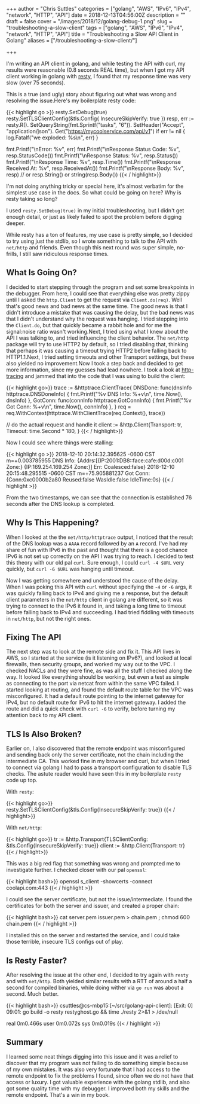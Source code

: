 +++
author = "Chris Suttles"
categories = ["golang", "AWS", "IPv6", "IPv4", "network", "HTTP", "API"]
date = 2018-12-13T04:56:00Z
description = ""
draft = false
cover = "/images/2018/12/golang-debug-1.png"
slug = "troubleshooting-a-slow-client"
tags = ["golang", "AWS", "IPv6", "IPv4", "network", "HTTP", "API"]
title = "Troubleshooting a Slow API Client in Golang"
aliases = ["/troubleshooting-a-slow-client/"]

+++


I'm writing an API client in golang, and while testing the API with curl, my results were reasonable (0.8 seconds REAL time), but when I got my API client working in golang with [resty](https://github.com/go-resty/resty), I found that my response time was very slow (over 75 seconds).

This is a true (and ugly) story about figuring out what was wrong and resolving the issue.Here's my boilerplate resty code:

{{< highlight go >}}
  resty.SetDebug(true)
  resty.SetTLSClientConfig(&tls.Config{ InsecureSkipVerify: true })
  resp, err := resty.R().
    SetQueryString(fmt.Sprintf("tasks", "6")).
    SetHeader("Accept", "application/json").
    Get("https://mycoolservice.com/api/v1")
  if err != nil {
    log.Fatalf("we exploded: %s\n", err)
  }

  fmt.Printf("\nError: %v", err)
  fmt.Printf("\nResponse Status Code: %v", resp.StatusCode())
  fmt.Printf("\nResponse Status: %v", resp.Status())
  fmt.Printf("\nResponse Time: %v", resp.Time())
  fmt.Printf("\nResponse Received At: %v", resp.ReceivedAt())
  fmt.Printf("\nResponse Body: %v", resp)     // or resp.String() or string(resp.Body())
{{< / highlight>}}

I'm not doing anything tricky or special here, it's almost verbatim for the simplest use case in the docs. So what could be going on here? Why is resty taking so long?

I used `resty.SetDebug(true)` in my initial troubleshooting, but I didn't get enough detail, or just as likely failed to spot the problem before digging deeper.

While resty has a ton of features, my use case is pretty simple, so I decided to try using just the stdlib, so I wrote something to talk to the API with `net/http` and friends. Even though this next round was super simple, no-frills, I still saw ridiculous response times.

## What Is Going On?

I decided to start stepping through the program and set some breakpoints in the debugger. From here, I could see that everything else was pretty zippy until I asked the `http.Client` to get the request via `Client.do(req)`. Well that's good news and bad news at the same time. The good news is that I didn't introduce a mistake that was causing the delay, but the bad news was that I didn't understand why the request was hanging. I tried stepping into the `Client.do`, but that quickly became a rabbit hole and for me the signal:noise ratio wasn't working.Next, I tried using what I knew about the API I was talking to, and tried influencing the client behavior. The `net/http` package will try to use HTTP2 by default, so I tried disabling that, thinking that perhaps it was causing a timeout trying HTTP2 before falling back to HTTP1.1.Next, I tried setting timeouts and other Transport settings, but these also yielded no improvement.Now I took a step back and decided to get more information, since my guesses had lead nowhere. I took a look at [http-tracing](https://blog.golang.org/http-tracing) and jammed that into the code that I was using to build the client:

{{< highlight go>}}
  trace := &httptrace.ClientTrace{
    DNSDone: func(dnsInfo httptrace.DNSDoneInfo) {
      fmt.Printf("%v DNS Info: %+v\n", time.Now(), dnsInfo)
    },
    GotConn: func(connInfo httptrace.GotConnInfo) {
      fmt.Printf("%v Got Conn: %+v\n", time.Now(), connInfo)
    },
  }
  req = req.WithContext(httptrace.WithClientTrace(req.Context(), trace))

  // do the actual request and handle it
  client := &http.Client{Transport: tr,
    Timeout: time.Second * 180,
  }
{{< / highlight>}}

Now I could see where things were stalling:

{{< highlight go >}}
2018-12-10 20:14:32.395625 -0600 CST m=+0.003785955 DNS Info: {Addrs:[{IP:2001:DB8::face:cafe:d00d:c001 Zone:} {IP:169.254.169.254 Zone:}] Err:<nil> Coalesced:false}
2018-12-10 20:15:48.295515 -0600 CST m=+75.905881237 Got Conn: {Conn:0xc0000b2a80 Reused:false WasIdle:false IdleTime:0s}
{{< / highlight >}}

From the two timestamps, we can see that the connection is established 76 seconds after the DNS lookup is completed.

## Why Is This Happening?

When I looked at the the `net/http/httptrace` output, I noticed that the result of the DNS lookup was a `AAAA` record followed by an `A` record. I've had my share of fun with IPv6 in the past and thought that there is a good chance IPv6 is not set up correctly on the API I was trying to reach. I decided to test this theory with our old pal `curl`. Sure enough, I could `curl -4 $URL` very quickly, but `curl -6 $URL` was hanging until timeout.

Now I was getting somewhere and understood the cause of the delay. When I was poking this API with `curl` without specifying the `-4` or `-6` args, it was quickly falling back to IPv4 and giving me a response, but the default client parameters in the `net/http` client in golang are different, so it was trying to connect to the IPv6 it found in, and taking a long time to timeout before falling back to IPv4 and succeeding. I had tried fiddling with timeouts in `net/http`, but not the right ones.

## Fixing The API

The next step was to look at the remote side and fix it. This API lives in AWS, so I started at the service (is it listening on IPv6?), and looked at local firewalls, then security groups, and worked my way out to the VPC. I checked NACLs and they were fine, as was all the stuff I checked along the way. It looked like everything should be working, but even a test as simple as connecting to the port via netcat from within the same VPC failed. I started looking at routing, and found the default route table for the VPC was misconfigured. It had a default route pointing to the internet gateway for IPv4, but no default route for IPv6 to hit the internet gateway. I added the route and did a quick check with `curl -6` to verify, before turning my attention back to my API client.

## TLS Is Also Broken?

Earlier on, I also discovered that the remote endpoint was misconfigured and sending back only the server certificate, not the chain including the intermediate CA. This worked fine in my browser and curl, but when I tried to connect via golang I had to pass a transport configuration to disable TLS checks. The astute reader would have seen this in my boilerplate `resty` code up top.

With `resty`:

{{< highlight go>}}
resty.SetTLSClientConfig(&tls.Config{InsecureSkipVerify: true})
{{< / highlight>}}

With `net/http`:

{{< highlight go>}}
tr := &http.Transport{TLSClientConfig: &tls.Config{InsecureSkipVerify: true}}
client := &http.Client{Transport: tr}
{{< / highlight>}}

This was a big red flag that something was wrong and prompted me to investigate further. I checked closer with our pal `openssl`:

{{< highlight bash>}}
openssl s_client -showcerts -connect coolapi.com:443
{{< / highlight >}}

I could see the server certificate, but not the issue/intermediate. I found the certificates for both the server and issuer, and created a proper chain:

{{< highlight bash>}}
cat server.pem issuer.pem > chain.pem ; chmod 600 chain.pem
{{< / highlight >}}

I installed this on the server and restarted the service, and I could take those terrible, insecure TLS configs out of play.

## Is Resty Faster?

After resolving the issue at the other end, I decided to try again with `resty` and with `net/http`. Both yielded similar results with a RTT of around a half a second for compiled binaries, while doing wither via `go run` was about a second. Much better.

{{< highlight bash>}}
csuttles@cs-mbp15:[~/src/golang-api-client]:
[Exit: 0] 09:01: go build -o resty restyghost.go && time ./resty 2>&1 > /dev/null

real  0m0.466s
user  0m0.072s
sys 0m0.019s
{{< / highlight >}}

## Summary

I learned some neat things digging into this issue and it was a relief to discover that my program was not failing to do something simple because of my own mistakes. It was also very fortunate that I had access to the remote endpoint to fix the problems I found, since often we do not have that access or luxury. I got valuable experience with the golang stdlib, and also got some quality time with my debugger. I improved both my skills and the remote endpoint. That's a win in my book.

